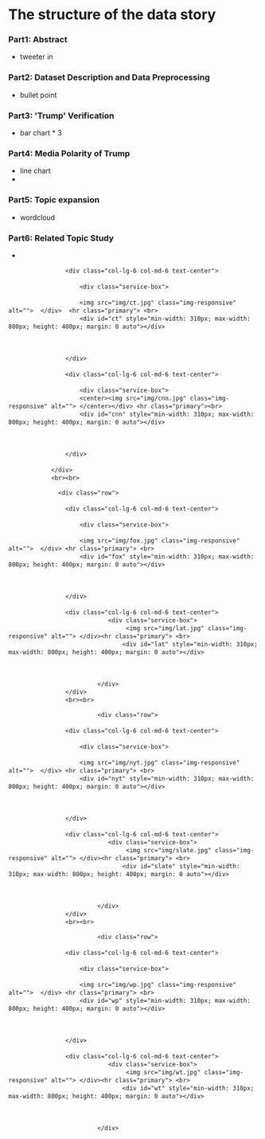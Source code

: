 # The structure of the data story

### Part1: Abstract
- tweeter in

### Part2: Dataset Description and Data Preprocessing
- bullet point

### Part3: 'Trump' Verification
- bar chart * 3

### Part4: Media Polarity of Trump
- line chart
- 

### Part5: Topic expansion
- wordcloud

### Part6: Related Topic Study
- 

                    <div class="col-lg-6 col-md-6 text-center">

                        <div class="service-box">
                        
                        <img src="img/ct.jpg" class="img-responsive" alt="">  </div>  <hr class="primary"> <br>
                        <div id="ct" style="min-width: 310px; max-width: 800px; height: 400px; margin: 0 auto"></div>          
                        
                                           

                    </div>

                    <div class="col-lg-6 col-md-6 text-center">

                        <div class="service-box">
                        <center><img src="img/cnn.jpg" class="img-responsive" alt=""> </center></div> <hr class="primary"><br>    
                        <div id="cnn" style="min-width: 310px; max-width: 800px; height: 400px; margin: 0 auto"></div>          
                        
                                        

                    </div>
                   
                </div>
                <br><br>
               
<!-- row two -->
                  <div class="row">
                
                    <div class="col-lg-6 col-md-6 text-center">

                        <div class="service-box">
                        
                        <img src="img/fox.jpg" class="img-responsive" alt="">  </div> <hr class="primary"> <br>   
                        <div id="fox" style="min-width: 310px; max-width: 800px; height: 400px; margin: 0 auto"></div>          
                        
                                           

                    </div>

                    <div class="col-lg-6 col-md-6 text-center">
                                <div class="service-box">
                                     <img src="img/lat.jpg" class="img-responsive" alt=""> </div><hr class="primary"> <br>   
                                    <div id="lat" style="min-width: 310px; max-width: 800px; height: 400px; margin: 0 auto"></div>          
                        
                                                 

                             </div>
                    </div>
                    <br><br>        
<!-- row three -->
                             <div class="row">
                
                    <div class="col-lg-6 col-md-6 text-center">

                        <div class="service-box">
                        
                        <img src="img/nyt.jpg" class="img-responsive" alt="">  </div> <hr class="primary"> <br>   
                        <div id="nyt" style="min-width: 310px; max-width: 800px; height: 400px; margin: 0 auto"></div>          
                        
                                           

                    </div>

                    <div class="col-lg-6 col-md-6 text-center">
                                <div class="service-box">
                                     <img src="img/slate.jpg" class="img-responsive" alt=""> </div><hr class="primary"> <br>   
                                    <div id="slate" style="min-width: 310px; max-width: 800px; height: 400px; margin: 0 auto"></div>          
                        
                                                 

                             </div>
                    </div>
                    <br><br>
<!-- row four -->
                             <div class="row">
                
                    <div class="col-lg-6 col-md-6 text-center">

                        <div class="service-box">
                        
                        <img src="img/wp.jpg" class="img-responsive" alt="">  </div> <hr class="primary"> <br>   
                        <div id="wp" style="min-width: 310px; max-width: 800px; height: 400px; margin: 0 auto"></div>          
                        
                                           

                    </div>

                    <div class="col-lg-6 col-md-6 text-center">
                                <div class="service-box">
                                     <img src="img/wt.jpg" class="img-responsive" alt=""> </div><hr class="primary"> <br>   
                                    <div id="wt" style="min-width: 310px; max-width: 800px; height: 400px; margin: 0 auto"></div>          
                        
                                                 

                             </div>

